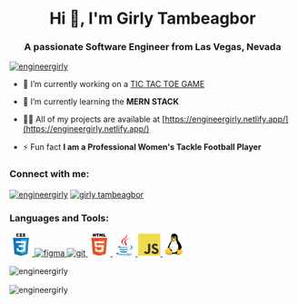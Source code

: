 <h1 align="center">Hi 👋, I'm Girly Tambeagbor</h1>
<h3 align="center">A passionate Software Engineer from Las Vegas, Nevada</h3>

<p align="left"> <a href="https://twitter.com/engineergirly" target="blank"><img src="https://img.shields.io/twitter/follow/engineergirly?logo=twitter&style=for-the-badge" alt="engineergirly" /></a> </p>

- 🔭 I’m currently working on a [TIC TAC TOE GAME](https://github.com/EngineerGirly/Tic-Tac-Toe-Game)

- 🌱 I’m currently learning the **MERN STACK**

- 👨‍💻 All of my projects are available at [https://engineergirly.netlify.app/](https://engineergirly.netlify.app/)

- ⚡ Fun fact **I am a Professional Women's Tackle Football Player**

<h3 align="left">Connect with me:</h3>
<p align="left">
<a href="https://twitter.com/engineergirly" target="blank"><img align="center" src="https://raw.githubusercontent.com/rahuldkjain/github-profile-readme-generator/master/src/images/icons/Social/twitter.svg" alt="engineergirly" height="30" width="40" /></a>
<a href="https://linkedin.com/in/girly tambeagbor" target="blank"><img align="center" src="https://raw.githubusercontent.com/rahuldkjain/github-profile-readme-generator/master/src/images/icons/Social/linked-in-alt.svg" alt="girly tambeagbor" height="30" width="40" /></a>
</p>

<h3 align="left">Languages and Tools:</h3>
<p align="left"> <a href="https://www.w3schools.com/css/" target="_blank" rel="noreferrer"> <img src="https://raw.githubusercontent.com/devicons/devicon/master/icons/css3/css3-original-wordmark.svg" alt="css3" width="40" height="40"/> </a> <a href="https://www.figma.com/" target="_blank" rel="noreferrer"> <img src="https://www.vectorlogo.zone/logos/figma/figma-icon.svg" alt="figma" width="40" height="40"/> </a> <a href="https://git-scm.com/" target="_blank" rel="noreferrer"> <img src="https://www.vectorlogo.zone/logos/git-scm/git-scm-icon.svg" alt="git" width="40" height="40"/> </a> <a href="https://www.w3.org/html/" target="_blank" rel="noreferrer"> <img src="https://raw.githubusercontent.com/devicons/devicon/master/icons/html5/html5-original-wordmark.svg" alt="html5" width="40" height="40"/> </a> <a href="https://www.java.com" target="_blank" rel="noreferrer"> <img src="https://raw.githubusercontent.com/devicons/devicon/master/icons/java/java-original.svg" alt="java" width="40" height="40"/> </a> <a href="https://developer.mozilla.org/en-US/docs/Web/JavaScript" target="_blank" rel="noreferrer"> <img src="https://raw.githubusercontent.com/devicons/devicon/master/icons/javascript/javascript-original.svg" alt="javascript" width="40" height="40"/> </a> <a href="https://www.linux.org/" target="_blank" rel="noreferrer"> <img src="https://raw.githubusercontent.com/devicons/devicon/master/icons/linux/linux-original.svg" alt="linux" width="40" height="40"/> </a> </p>

<p><img align="center" src="https://github-readme-stats.vercel.app/api/top-langs?username=engineergirly&show_icons=true&locale=en&layout=compact" alt="engineergirly" /></p>

<p><img align="center" src="https://github-readme-streak-stats.herokuapp.com/?user=engineergirly&" alt="engineergirly" /></p>

